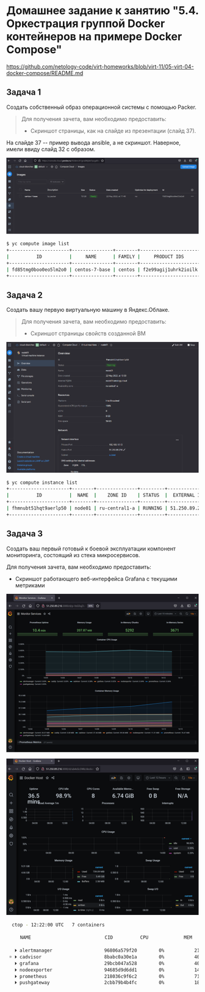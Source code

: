 # Домашнее задание к занятию "5.4. Оркестрация группой Docker контейнеров на примере Docker Compose"

https://github.com/netology-code/virt-homeworks/blob/virt-11/05-virt-04-docker-compose/README.md

## Задача 1

Создать собственный образ операционной системы с помощью Packer.

>Для получения зачета, вам необходимо предоставить:
>- Скриншот страницы, как на слайде из презентации (слайд 37).

На слайде 37 -- пример вывода ansible, а не скриншот. Наверное, имели ввиду слайд 32 с образом.

![screenshots/01-images.png](screenshots/01-images.png)

```bash
$ yc compute image list
+----------------------+---------------+--------+----------------------+--------+
|          ID          |     NAME      | FAMILY |     PRODUCT IDS      | STATUS |
+----------------------+---------------+--------+----------------------+--------+
| fd85tmg0boo0eo5lm2o0 | centos-7-base | centos | f2e99agij1uhrk2ioilk | READY  |
+----------------------+---------------+--------+----------------------+--------+
```

## Задача 2

Создать вашу первую виртуальную машину в Яндекс.Облаке.

>Для получения зачета, вам необходимо предоставить:
>- Скриншот страницы свойств созданной ВМ

![screenshots/02-vm.png](screenshots/02-vm.png)

```bash
$ yc compute instance list
+----------------------+--------+---------------+---------+---------------+---------------+
|          ID          |  NAME  |    ZONE ID    | STATUS  |  EXTERNAL IP  |  INTERNAL IP  |
+----------------------+--------+---------------+---------+---------------+---------------+
| fhmnubt51hqt9aerlp50 | node01 | ru-central1-a | RUNNING | 51.250.89.216 | 192.168.101.5 |
+----------------------+--------+---------------+---------+---------------+---------------+
```

## Задача 3

Создать ваш первый готовый к боевой эксплуатации компонент мониторинга, состоящий из стека микросервисов.

Для получения зачета, вам необходимо предоставить:
- Скриншот работающего веб-интерфейса Grafana с текущими метриками

![screenshots/03-grafana-monitor-services](screenshots/03-grafana-monitor-services.png)


![screenshots/03-grafana-dockerhost.png](screenshots/03-grafana-dockerhost.png)

```bash
  ctop - 12:22:00 UTC   7 containers

     NAME                           CID          CPU             MEM             NET RX/TX       IO R/W          PIDS UPTIME

   ⏵ alertmanager                   96806a579f20        0%           21M / 8G    68K / 547K      0B / 1K         18   18m34s            ⏵ caddy                          0aaab712cb25        0%            6M / 8G    22M / 23M       0B / 0B         17   18m34s
 ☼ ⏵ cadvisor                       8babc0a30e1a        0%           40M / 8G    242K / 11M      0B / 0B         23   18m35s
   ⏵ grafana                        29bcb047a528        0%           40M / 8G    504K / 22M      0B / 13M        14   18m35s
   ⏵ nodeexporter                   94685d9d6dd1        0%           14M / 8G    113K / 2M       0B / 0B         20   18m34s
   ⏵ prometheus                     218036c9f6c2        0%           71M / 8G    14M / 604K      0B / 0B         19   18m34s
   ⏵ pushgateway                    2cbb79b4b4fc        0%           18M / 8G    43K / 189K      0B / 0B         14   18m34s
```
